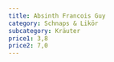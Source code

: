 ```yaml
---
title: Absinth Francois Guy
category: Schnaps & Likör
subcategory: Kräuter
price1: 3,8
price2: 7,0
---
```

